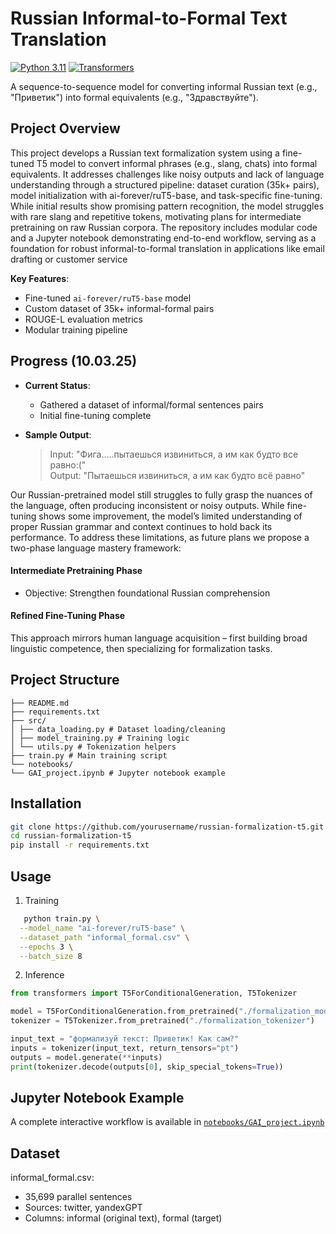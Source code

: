 # Russian Informal-to-Formal Text Translation

[![Python 3.11](https://img.shields.io/badge/python-3.11-blue.svg)](https://www.python.org/)
[![Transformers](https://img.shields.io/badge/🤗%20Transformers-4.36.0-orange.svg)](https://huggingface.co/docs/transformers)

A sequence-to-sequence model for converting informal Russian text (e.g., "Приветик") into formal equivalents (e.g., "Здравствуйте").

## Project Overview
This project develops a Russian text formalization system using a fine-tuned T5 model to convert informal phrases (e.g., slang, chats) into formal equivalents. It addresses challenges like noisy outputs and lack of language understanding through a structured pipeline: dataset curation (35k+ pairs), model initialization with ai-forever/ruT5-base, and task-specific fine-tuning. While initial results show promising pattern recognition, the model struggles with rare slang and repetitive tokens, motivating plans for intermediate pretraining on raw Russian corpora. The repository includes modular code and a Jupyter notebook demonstrating end-to-end workflow, serving as a foundation for robust informal-to-formal translation in applications like email drafting or customer service

**Key Features**:
- Fine-tuned `ai-forever/ruT5-base` model
- Custom dataset of 35k+ informal-formal pairs
- ROUGE-L evaluation metrics
- Modular training pipeline

## Progress (10.03.25)
- **Current Status**:
  - Gathered a dataset of informal/formal sentences pairs
  - Initial fine-tuning complete 
    
- **Sample Output**:
  >Input: "Фига.....пытаешься извиниться, а им как будто все равно:("  
  >Output: "Пытаешься извиниться, а им как будто всё равно"

Our Russian-pretrained model still struggles to fully grasp the nuances of the language, often producing inconsistent or noisy outputs. While fine-tuning shows some improvement, the model’s limited understanding of proper Russian grammar and context continues to hold back its performance.
To address these limitations, as future plans we propose a two-phase language mastery framework:

#### Intermediate Pretraining Phase
- Objective: Strengthen foundational Russian comprehension
#### Refined Fine-Tuning Phase


This approach mirrors human language acquisition – first building broad linguistic competence, then specializing for formalization tasks.



## Project Structure
```
├── README.md
├── requirements.txt
├── src/
│ ├── data_loading.py # Dataset loading/cleaning
│ ├── model_training.py # Training logic
│ └── utils.py # Tokenization helpers
├── train.py # Main training script
└── notebooks/
└── GAI_project.ipynb # Jupyter notebook example
```


## Installation
```bash
git clone https://github.com/yourusername/russian-formalization-t5.git
cd russian-formalization-t5
pip install -r requirements.txt
```

## Usage
1. Training
``` bash
   python train.py \
  --model_name "ai-forever/ruT5-base" \
  --dataset_path "informal_formal.csv" \
  --epochs 3 \
  --batch_size 8
```

2. Inference
``` python
from transformers import T5ForConditionalGeneration, T5Tokenizer

model = T5ForConditionalGeneration.from_pretrained("./formalization_model")
tokenizer = T5Tokenizer.from_pretrained("./formalization_tokenizer")

input_text = "формализуй текст: Приветик! Как сам?"
inputs = tokenizer(input_text, return_tensors="pt")
outputs = model.generate(**inputs)
print(tokenizer.decode(outputs[0], skip_special_tokens=True))
```

## Jupyter Notebook Example
A complete interactive workflow is available in [`notebooks/GAI_project.ipynb`](notebooks/GAI_project.ipynb)

## Dataset
informal_formal.csv:
- 35,699 parallel sentences
- Sources: twitter, yandexGPT
- Columns: informal (original text), formal (target)
